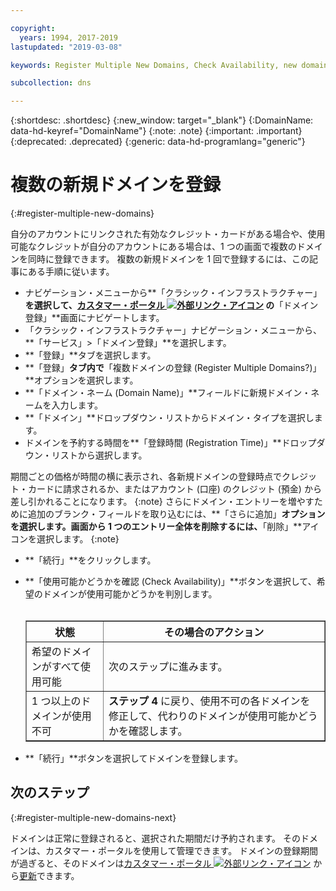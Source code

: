 ```yaml
---

copyright:
  years: 1994, 2017-2019
lastupdated: "2019-03-08"

keywords: Register Multiple New Domains, Check Availability, new domains

subcollection: dns

---
```


{:shortdesc: .shortdesc}
{:new_window: target="_blank"}
{:DomainName: data-hd-keyref="DomainName"}
{:note: .note}
{:important: .important}
{:deprecated: .deprecated}
{:generic: data-hd-programlang="generic"}

# 複数の新規ドメインを登録
{:#register-multiple-new-domains}

自分のアカウントにリンクされた有効なクレジット・カードがある場合や、使用可能なクレジットが自分のアカウントにある場合は、1 つの画面で複数のドメインを同時に登録できます。 複数の新規ドメインを 1 回で登録するには、この記事にある手順に従います。

* ナビゲーション・メニューから**「クラシック・インフラストラクチャー」**を選択して、[カスタマー・ポータル ![外部リンク・アイコン](../../icons/launch-glyph.svg "外部リンク・アイコン")](https://{DomainName}/) の**「ドメイン登録」**画面にナビゲートします。 
* 「クラシック・インフラストラクチャー」ナビゲーション・メニューから、**「サービス」>「ドメイン登録」**を選択します。
* **「登録」**タブを選択します。
* **「登録」**タブ内で**「複数ドメインの登録 (Register Multiple Domains?)」**オプションを選択します。
* **「ドメイン・ネーム (Domain Name)」**フィールドに新規ドメイン・ネームを入力します。
* **「ドメイン」**ドロップダウン・リストからドメイン・タイプを選択します。
* ドメインを予約する時間を**「登録時間 (Registration Time)」**ドロップダウン・リストから選択します。

期間ごとの価格が時間の横に表示され、各新規ドメインの登録時点でクレジット・カードに請求されるか、またはアカウント (口座) のクレジット (預金) から差し引かれることになります。
{:note}
さらにドメイン・エントリーを増やすために追加のブランク・フィールドを取り込むには、**「さらに追加」**オプションを選択します。画面から 1 つのエントリー全体を削除するには、**「削除」**アイコンを選択します。
{:note}
* **「続行」**をクリックします。


* **「使用可能かどうかを確認 (Check Availability)」**ボタンを選択して、希望のドメインが使用可能かどうかを判別します。<br><br><table border="1"><tbody><tr><th>状態</th><th>その場合のアクション</th></tr><tr><td>希望のドメインがすべて使用可能</td><td>次のステップに進みます。</td></tr><tr><td>1 つ以上のドメインが使用不可</td><td><strong>ステップ 4</strong> に戻り、使用不可の各ドメインを修正して、代わりのドメインが使用可能かどうかを確認します。</td></tr></tbody></table>
* **「続行」**ボタンを選択してドメインを登録します。

## 次のステップ
{:#register-multiple-new-domains-next}

ドメインは正常に登録されると、選択された期間だけ予約されます。 そのドメインは、カスタマー・ポータルを使用して管理できます。 ドメインの登録期間が過ぎると、そのドメインは[カスタマー・ポータル ![外部リンク・アイコン](../../icons/launch-glyph.svg "外部リンク・アイコン")](https://{DomainName}/) から[更新](/docs/infrastructure/dns?topic=dns-renew-multiple-existing-domains)できます。
